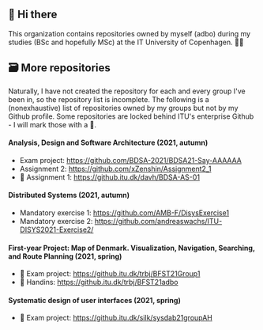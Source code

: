 ## 👋 Hi there
This organization contains repositories owned by myself (adbo) during my studies (BSc and hopefully MSc) at the IT University of Copenhagen. 👨‍🎓

## 🗃️ More repositories
Naturally, I have not created the repository for each and every group I've been in, so the repository list is incomplete. The following is a (nonexhaustive) list of repositories owned by my groups but not by my Github profile. Some repositories are locked behind ITU's enterprise Github - I will mark those with a 🔐.

#### Analysis, Design and Software Architecture (2021, autumn)
- Exam project: https://github.com/BDSA-2021/BDSA21-Say-AAAAAA
- Assignment 2: https://github.com/xZenshin/Assignment2_1
- 🔐 Assignment 1: https://github.itu.dk/davh/BDSA-AS-01

#### Distributed Systems (2021, autumn)
- Mandatory exercise 1: https://github.com/AMB-F/DisysExercise1
- Mandatory exercise 2: https://github.com/andreaswachs/ITU-DISYS2021-Exercise2/

#### First-year Project: Map of Denmark. Visualization, Navigation, Searching, and Route Planning (2021, spring)
- 🔐 Exam project: https://github.itu.dk/trbj/BFST21Group1
- 🔐 Handins: https://github.itu.dk/trbj/BFST21adbo

#### Systematic design of user interfaces (2021, spring)
- 🔐 Exam project: https://github.itu.dk/silk/sysdab21groupAH
